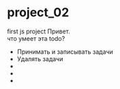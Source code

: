 # project_02
first js project
Привет. <br>
что умеет эта todo? <br>
<ul>
  <li>Принимать и записывать задачи</li>
  <li>Удалять задачи</li>
  <li></li>
  <li></li>
  <li></li>
</ul>
